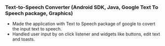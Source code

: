 ### Text-to-Speech Converter (Android SDK, Java, Google Text To Speech package, Graphics)
- Made the application with Text to Speech package of google to covert the input text to speech.
- Handled user input by on click listener and widgets like buttons, edit text and toasts.
